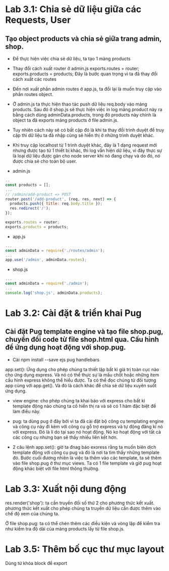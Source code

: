 # Lab 3.1: Chia sẻ dữ liệu giữa các Requests, User

## Tạo object products và chia sẻ giữa trang admin, shop.

- Để thực hiện việc chia sẻ dữ liệu, ta tạo 1 mảng products
- Thay đổi cách xuất router ở admin.js
  exports.routes = router;
  exports.products = products;
  Đây là bước quan trọng vì ta đã thay đổi cách xuất các routes
- Đến nơi xuất phần admin routes ở app.js, ta đổi lại là muốn truy cập vào phần routes object.

- Ở admin.js ta thực hiện thao tác push dữ liệu req.body vào mảng products. Sau đó ở shop.js sẽ thực hiện việc in log mảng product này ra bằng cách dùng adminData.products, trong đó products này chính là object ta đã exports mảng products ở file admin.js.
- Tuy nhiên cách này sẽ có bất cập đó là khi ta thay đổi trình duyệt để truy cập thì dữ liệu ta đã nhập cũng sẽ hiển thị ở những trình duyệt khác.
- Khi truy cập localhost từ 1 trình duyệt khác, đây là 1 dạng request mới nhưng được tạo từ 1 thiết bị khác, thì log vẫn hiện dữ liệu, vì đây thực sự là loại dữ liệu được gán cho node server khi nó đang chạy và do đó, nó được chia sẻ cho toàn bộ user.

* admin.js

```javascript
..
const products = [];
...
// /admin/add-product => POST
router.post('/add-product', (req, res, next) => {
  products.push({ title: req.body.title });
  res.redirect('/');
});

exports.routes = router;
exports.products = products;
```

- app.js

```javascript
...
const adminData = require('./routes/admin');
...
app.use('/admin', adminData.routes);
```

- shop.js

```javascript
...
const adminData = require('./admin');
...
console.log('shop.js', adminData.products);
```

# Lab 3.2: Cài đặt & triển khai Pug

## Cài đặt Pug template engine và tạo file shop.pug, chuyển đổi code từ file shop.html qua. Cấu hình để ứng dụng hoạt động với shop.pug.

- Cài npm install --save ejs pug handlebars

app.set(): Ứng dụng cho phép chúng ta thiết lập bất kì giá trị toàn cục nào cho ứng dụng express. Và nó có thể thực sự là mấu chốt hoặc những item cấu hình express không thể hiểu được. Ta có thể đọc chúng từ đối tượng app cùng với app.get(). Và đó là cách khác để chia sẻ dữ liệu xuyên suốt ứng dụng.

- view engine: cho phép chúng ta khai báo với express cho bất kì template động nào chúng ta cố hiển thị ra và sẽ có 1 hàm đặc biệt để làm điều này.
- pug: ta dùng pug ở đây bởi vì ta đã cài đặt bộ công cụ templating engine và công cụ này đi kèm với công cụ gỗ trợ express và tự động đăng kí nó với express. Đó là lí do tại sao nó hoạt động. Nó ko hoạt động với tất cả các công cụ nhưng bạn sẽ thấy nhiều liên kết hơn.

- 2 câu lệnh app.set(): giờ ta đnag báo exoress rằng ta muốn biên dịch template động với công cụ pug và đó là nơi ta tìm thấy những template đó.
  Bước cuối đương nhiên là việc ta thêm vào các template, ta sẽ thêm vào file shop.pug ở thư mục views. Ta có 1 file template và giờ pug hoạt động khác biệt với file html thông thường.

# Lab 3.3: Xuất nội dung động

res.render('shop'): ta cần truyền đối số thứ 2 cho phương thức kết xuất. phương thức kết xuất cho phép chúng ta truyền dữ liệu cần được thêm vào chế độ xem của chúng ta.

Ở file shop.pug: ta có thể chèn thêm các điều kiện và vòng lặp để kiểm tra như kiểm tra độ dài của mảng products lấy từ file shop.js.

# Lab 3.5: Thêm bố cục thư mục layout

Dùng từ khóa block để export
